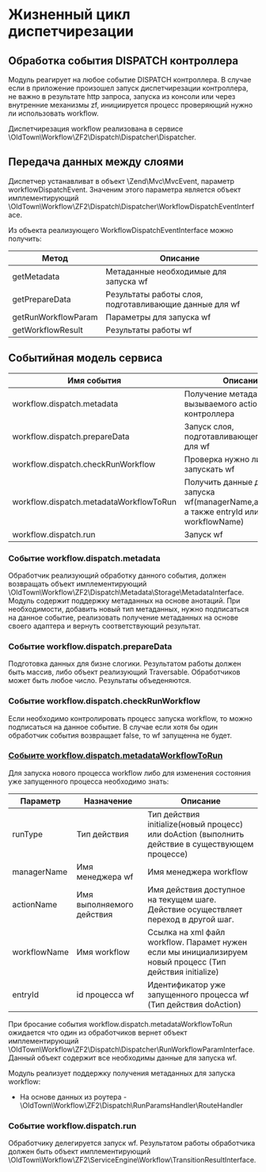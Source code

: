 # Жизненный цикл диспетчирезации

## Обработка события DISPATCH контроллера

Модуль реагирует на любое событие DISPATCH контроллера. В случае если в приложение произошел запуск диспетчирезации контроллера,
не важно в результате http запроса, запуска из консоли или через внутренние механизмы zf,  инициируется процесс 
проверяющий нужно ли использовать workflow.

Диспетчирезация workflow реализована в сервисе \OldTown\Workflow\ZF2\Dispatch\Dispatcher\Dispatcher.

## Передача данных между слоями
Диспетчер устанавливат в объект \Zend\Mvc\MvcEvent, параметр workflowDispatchEvent. Значеним этого параметра является
объект имплементирующий \OldTown\Workflow\ZF2\Dispatch\Dispatcher\WorkflowDispatchEventInterface.

Из объекта реализующего  WorkflowDispatchEventInterface можно получить:

Метод                             |Описание      
----------------------------------|------------------
getMetadata                       | Метаданные необходимые для запуска wf
getPrepareData                    | Результаты работы слоя, подготавливающие данные для wf
getRunWorkflowParam               | Параметры для запуска wf
getWorkflowResult                 | Результаты работы wf


## Событийная модель сервиса

Имя события                            |Описание      
---------------------------------------|------------------
workflow.dispatch.metadata             | Получение метаданных для вызываемого action контроллера
workflow.dispatch.prepareData          | Запуск слоя, подготавливающего данные для wf
workflow.dispatch.checkRunWorkflow     | Проверка нужно ли запускать wf
workflow.dispatch.metadataWorkflowToRun| Получить данные для запуска wf(managerName,actionName, а также entryId или workflowName)
workflow.dispatch.run                  | Запуск wf

### Событие workflow.dispatch.metadata

Обработчик реализующий обработку данного события, должен возвращать объект имплементирующий \OldTown\Workflow\ZF2\Dispatch\Metadata\Storage\MetadataInterface.
Модуль содержит поддержку метаданных на основе анотаций. При необходимости, добавить новый тип метаданных, нужно
подписаться на данное событие, реализовать получение метаданных на основе своего адаптера и вернуть соответствующий результат.

### Событие workflow.dispatch.prepareData

Подготовка данных для бизне слогики. Результатом работы должен быть массив, либо объект реализующий Traversable.
Обработчиков может быть любое число. Результаты объеденяются.

###  Событие  workflow.dispatch.checkRunWorkflow

Если необходимо контролировать процесс запуска workflow, то можно подписаться на данное событие. В случае если хотя бы
один обработчик события возвращает false, то wf запущенна не будет.

### [Собыите workflow.dispatch.metadataWorkflowToRun](#workflow.dispatch.metadataWorkflowToRun)

Для запуска нового процесса workflow либо для изменения состояния уже запущенного процесса необходимо знать:

Параметр    |Назначение               |Описание
------------|-------------------------|--------
runType     |Тип действия             | Тип действия initialize(новый процесс) или doAction (выполнить действие в существующем процессе)
managerName |Имя менеджера wf         | Имя менеджера workflow
actionName  |Имя выполняемого действия| Имя действия доступное на текущем шаге. Действие осуществляет переход в другой шаг.
workflowName|Имя workflow             | Ссылка на xml файл workflow. Парамет нужен если мы инициализируем новый процесс (Тип действия initialize)
entryId     |id процесса wf           | Идентификатор уже запущенного процесса wf (Тип действия doAction)

При бросание события workflow.dispatch.metadataWorkflowToRun ожидается что один из обработчиков вернет объект имплементирующий
\OldTown\Workflow\ZF2\Dispatch\Dispatcher\RunWorkflowParamInterface. Данный объект содержит все необходимы данные для запуска wf.

Модуль реализует поддержку получения метаданных для запуска workflow:
* На основе данных из роутера - \OldTown\Workflow\ZF2\Dispatch\RunParamsHandler\RouteHandler

###  Событие  workflow.dispatch.run

Обработчику делегируется запуск wf. Результатом работы обработчика должен быть объект имплементирующий \OldTown\Workflow\ZF2\ServiceEngine\Workflow\TransitionResultInterface.


